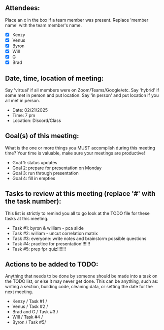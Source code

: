 

## Attendees:  
Place an x in the box if a team member was present. Replace 'member name' with the team member's name.    
- [x] Kenzy
- [x] Venus
- [x] Byron
- [x] Will
- [x] G
- [x] Brad

## Date, time, location of meeting:
Say 'virtual' if all members were on Zoom/Teams/Google/etc. Say 'hybrid' if some met in person and put location. Say 'in person' and put location if you all met in person.
- Date: 02/21/2025  
- Time: 7 pm
- Location: Discord/Class

## Goal(s) of this meeting:  
What is the one or more things you MUST accomplish during this meeting time? Your time is valuable, make sure your meetings are productive!  
- Goal 1: status updates
- Goal 2: prepare for presentation on Monday
- Goal 3: run through presentation
- Goal 4: fill in empties

## Tasks to review at this meeting (replace '#' with the task number):
This list is strictly to remind you all to go look at the TODO file for these tasks at this meeting.
- Task #1: byron & william - pca slide
- Task #2: william - uncut correlation matrix
- Task #3: everyone: write notes and brainstorm possible questions
- Task #4: practice for presentation!!!!!!!
- Task #5: prep fpr quiz!!!!!!!

## Actions to be added to TODO:
Anything that needs to be done by someone should be made into a task on the TODO list, or else it may never get done. This can be anything, such as: writing a section, building code, cleaning data, or setting the date for the next meeting.
- Kenzy / Task #1 / 
- Venus / Task #2 / 
- Brad and G / Task #3 / 
- Will / Task #4 / 
- Byron / Task #5/ 
